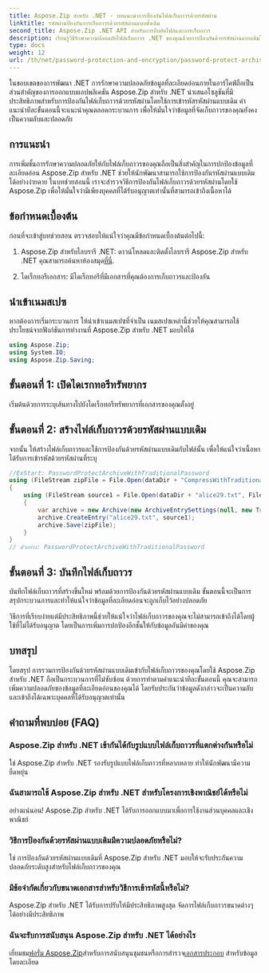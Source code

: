 ```yaml
---
title: Aspose.Zip สำหรับ .NET - บทแนะนำการป้องกันไฟล์เก็บถาวรด้วยรหัสผ่าน
linktitle: รหัสผ่านป้องกันการเก็บถาวรด้วยรหัสผ่านแบบดั้งเดิม
second_title: Aspose.Zip .NET API สำหรับการบีบอัดไฟล์และการเก็บถาวร
description: เรียนรู้วิธีรักษาความปลอดภัยไฟล์เก็บถาวร .NET ของคุณด้วยการป้องกันด้วยรหัสผ่านแบบเดิมโดยใช้ Aspose.Zip ปฏิบัติตามคำแนะนำทีละขั้นตอนของเราเพื่อเพิ่มการรักษาความลับของข้อมูล
type: docs
weight: 12
url: /th/net/password-protection-and-encryption/password-protect-archive-traditional-password/
---
```


ในขอบเขตของการพัฒนา .NET การรักษาความปลอดภัยข้อมูลที่ละเอียดอ่อนภายในอาร์ไคฟ์ถือเป็นส่วนสำคัญของการออกแบบแอปพลิเคชัน Aspose.Zip สำหรับ .NET นำเสนอโซลูชันที่มีประสิทธิภาพสำหรับการป้องกันไฟล์เก็บถาวรด้วยรหัสผ่านโดยใช้การเข้ารหัสรหัสผ่านแบบเดิม คำแนะนำทีละขั้นตอนนี้จะแนะนำคุณตลอดกระบวนการ เพื่อให้มั่นใจว่าข้อมูลที่จัดเก็บถาวรของคุณยังคงเป็นความลับและปลอดภัย

## การแนะนำ

การเพิ่มชั้นการรักษาความปลอดภัยให้กับไฟล์เก็บถาวรของคุณถือเป็นสิ่งสำคัญในการปกป้องข้อมูลที่ละเอียดอ่อน Aspose.Zip สำหรับ .NET ช่วยให้นักพัฒนาสามารถใช้การป้องกันรหัสผ่านแบบเดิมได้อย่างง่ายดาย ในบทช่วยสอนนี้ เราจะสำรวจวิธีการป้องกันไฟล์เก็บถาวรด้วยรหัสผ่านโดยใช้ Aspose.Zip เพื่อให้มั่นใจว่ามีเพียงบุคคลที่ได้รับอนุญาตเท่านั้นที่สามารถเข้าถึงเนื้อหาได้

## ข้อกำหนดเบื้องต้น

ก่อนที่จะเข้าสู่บทช่วยสอน ตรวจสอบให้แน่ใจว่าคุณมีข้อกำหนดเบื้องต้นต่อไปนี้:

1. Aspose.Zip สำหรับไลบรารี .NET: ดาวน์โหลดและติดตั้งไลบรารี Aspose.Zip สำหรับ .NET คุณสามารถค้นหาห้องสมุด[ที่นี่](https://releases.aspose.com/zip/net/).

2. ไดเร็กทอรีเอกสาร: มีไดเร็กทอรีที่มีเอกสารที่คุณต้องการเก็บถาวรและป้องกัน

## นำเข้าเนมสเปซ

หากต้องการเริ่มกระบวนการ ให้นำเข้าเนมสเปซที่จำเป็น เนมสเปซเหล่านี้ช่วยให้คุณสามารถใช้ประโยชน์จากฟังก์ชันการทำงานที่ Aspose.Zip สำหรับ .NET มอบให้ได้

```csharp
using Aspose.Zip;
using System.IO;
using Aspose.Zip.Saving;
```

## ขั้นตอนที่ 1: เปิดไดเรกทอรีทรัพยากร

เริ่มต้นด้วยการระบุเส้นทางไปยังไดเร็กทอรีทรัพยากรที่เอกสารของคุณตั้งอยู่

## ขั้นตอนที่ 2: สร้างไฟล์เก็บถาวรด้วยรหัสผ่านแบบเดิม

จากนั้น ให้สร้างไฟล์เก็บถาวรและใช้การป้องกันด้วยรหัสผ่านแบบเดิมกับไฟล์นั้น เพื่อให้แน่ใจว่าเนื้อหาได้รับการเข้ารหัสด้วยรหัสผ่านที่ระบุ

```csharp
//ExStart: PasswordProtectArchiveWithTraditionalPassword
using (FileStream zipFile = File.Open(dataDir + "CompressWithTraditionalEncryption_out.zip", FileMode.Create))
{
    using (FileStream source1 = File.Open(dataDir + "alice29.txt", FileMode.Open, FileAccess.Read))
    {
        var archive = new Archive(new ArchiveEntrySettings(null, new TraditionalEncryptionSettings("p@s$")));
        archive.CreateEntry("alice29.txt", source1);
        archive.Save(zipFile);
    }
}
// ตัวอย่าง: PasswordProtectArchiveWithTraditionalPassword
```

## ขั้นตอนที่ 3: บันทึกไฟล์เก็บถาวร

บันทึกไฟล์เก็บถาวรที่สร้างขึ้นใหม่ พร้อมด้วยการป้องกันด้วยรหัสผ่านแบบเดิม ขั้นตอนนี้จะเป็นการสรุปกระบวนการและทำให้แน่ใจว่าข้อมูลที่ละเอียดอ่อนจะถูกเก็บไว้อย่างปลอดภัย

วิธีการที่เรียบง่ายแต่มีประสิทธิภาพนี้ช่วยให้แน่ใจว่าไฟล์เก็บถาวรของคุณจะไม่สามารถเข้าถึงได้โดยผู้ใช้ที่ไม่ได้รับอนุญาต โดยเป็นการเพิ่มการปกป้องอีกชั้นให้กับข้อมูลอันมีค่าของคุณ

## บทสรุป

โดยสรุป การรวมการป้องกันด้วยรหัสผ่านแบบเดิมเข้ากับไฟล์เก็บถาวรของคุณโดยใช้ Aspose.Zip สำหรับ .NET ถือเป็นกระบวนการที่ไม่ซับซ้อน ด้วยการทำตามคำแนะนำทีละขั้นตอนนี้ คุณจะสามารถเพิ่มความปลอดภัยของข้อมูลที่ละเอียดอ่อนของคุณได้ โดยรับประกันว่าข้อมูลดังกล่าวจะเป็นความลับและเข้าถึงได้เฉพาะบุคคลที่ได้รับอนุญาตเท่านั้น

## คำถามที่พบบ่อย (FAQ)

### Aspose.Zip สำหรับ .NET เข้ากันได้กับรูปแบบไฟล์เก็บถาวรที่แตกต่างกันหรือไม่
ใช่ Aspose.Zip สำหรับ .NET รองรับรูปแบบไฟล์เก็บถาวรที่หลากหลาย ทำให้นักพัฒนามีความยืดหยุ่น

### ฉันสามารถใช้ Aspose.Zip สำหรับ .NET สำหรับโครงการเชิงพาณิชย์ได้หรือไม่
อย่างแน่นอน! Aspose.Zip สำหรับ .NET ได้รับการออกแบบมาเพื่อการใช้งานส่วนบุคคลและเชิงพาณิชย์

### วิธีการป้องกันด้วยรหัสผ่านแบบเดิมมีความปลอดภัยหรือไม่?
ใช่ การป้องกันด้วยรหัสผ่านแบบเดิมที่ Aspose.Zip สำหรับ .NET มอบให้จะรับประกันความปลอดภัยระดับสูงสำหรับไฟล์เก็บถาวรของคุณ

### มีข้อจำกัดเกี่ยวกับขนาดเอกสารสำหรับวิธีการเข้ารหัสนี้หรือไม่?
Aspose.Zip สำหรับ .NET ได้รับการปรับให้มีประสิทธิภาพสูงสุด จัดการไฟล์เก็บถาวรขนาดต่างๆ ได้อย่างมีประสิทธิภาพ

### ฉันจะรับการสนับสนุน Aspose.Zip สำหรับ .NET ได้อย่างไร
 เยี่ยมชม[ฟอรั่ม Aspose.Zip](https://forum.aspose.com/c/zip/37)สำหรับการสนับสนุนชุมชนหรือการสำรวจ[เอกสารประกอบ](https://reference.aspose.com/zip/net/) สำหรับข้อมูลโดยละเอียด


